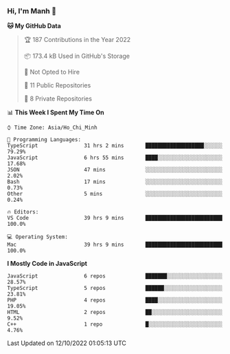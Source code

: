 ### Hi, I'm Manh 👋

<!--START_SECTION:waka-->
**🐱 My GitHub Data** 

> 🏆 187 Contributions in the Year 2022
 > 
> 📦 173.4 kB Used in GitHub's Storage 
 > 
> 🚫 Not Opted to Hire
 > 
> 📜 11 Public Repositories 
 > 
> 🔑 8 Private Repositories  
 > 
📊 **This Week I Spent My Time On** 

```text
⌚︎ Time Zone: Asia/Ho_Chi_Minh

💬 Programming Languages: 
TypeScript               31 hrs 2 mins       ███████████████████░░░░░░   79.29% 
JavaScript               6 hrs 55 mins       ████░░░░░░░░░░░░░░░░░░░░░   17.68% 
JSON                     47 mins             ░░░░░░░░░░░░░░░░░░░░░░░░░   2.02% 
Bash                     17 mins             ░░░░░░░░░░░░░░░░░░░░░░░░░   0.73% 
Other                    5 mins              ░░░░░░░░░░░░░░░░░░░░░░░░░   0.24%

🔥 Editors: 
VS Code                  39 hrs 9 mins       █████████████████████████   100.0%

💻 Operating System: 
Mac                      39 hrs 9 mins       █████████████████████████   100.0%

```

**I Mostly Code in JavaScript** 

```text
JavaScript               6 repos             ███████░░░░░░░░░░░░░░░░░░   28.57% 
TypeScript               5 repos             ██████░░░░░░░░░░░░░░░░░░░   23.81% 
PHP                      4 repos             ████░░░░░░░░░░░░░░░░░░░░░   19.05% 
HTML                     2 repos             ██░░░░░░░░░░░░░░░░░░░░░░░   9.52% 
C++                      1 repo              █░░░░░░░░░░░░░░░░░░░░░░░░   4.76%

```



 Last Updated on 12/10/2022 01:05:13 UTC
<!--END_SECTION:waka-->
